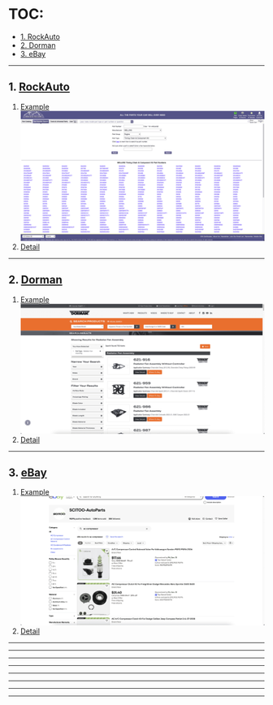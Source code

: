 # TOC:

- [1. RockAuto](#1-rockauto)
- [2. Dorman](#2-dorman)
- [3. eBay](#3-ebay)

- - -

## 1. [RockAuto](https://www.rockauto.com/)

1. [Example](https://www.rockauto.com/en/parts/melling,timing+chain+&+component+kit,5756)<br />![alt pic.png](./pic/1/01.png)
2. [Detail](./1.md)

- - -

## 2. [Dorman](https://www.dormanproducts.com/)

1. [Example](https://www.dormanproducts.com/gsearch.aspx?type=keyword&origin=keyword&parttype=Radiator%2520Fan%2520Assembly&start=0&num=100)<br />![alt pic.png](./pic/2/01.png)
2. [Detail](./2.md)

- - -

## 3. [eBay](https://www.ebay.com/)

1. [Example](https://www.ebay.com/sch/i.html?_dkr=1&iconV2Request=true&_blrs=recall_filtering&_ssn=scitoo-autoparts&store_cat=0&store_name=cnbatteries&_oac=1&_nkw=ac+compressor&_stpos=91710&_fcid=1&_sop=15)<br />![alt pic.png](./pic/3/01.png)
2. [Detail](./3.md)

- - -



- - -



- - -



- - -



- - -



- - -



- - -



- - -
